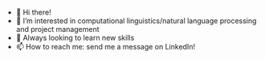 - 👋 Hi there!
- 👀 I’m interested in computational linguistics/natural language processing and project management
- 🌱 Always looking to learn new skills
- 📫 How to reach me: send me a message on LinkedIn!

<!---
mcserodio/mcserodio is a ✨ special ✨ repository because its `README.md` (this file) appears on your GitHub profile.
You can click the Preview link to take a look at your changes.
--->
